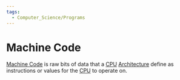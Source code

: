 ```yaml
---
tags:
  - Computer_Science/Programs
---
```

# Machine Code
[Machine Code](Machine%20Code.md) is raw bits of data that a [CPU](Computer-Science/Architecture/CPU/CPU.md) [Architecture](../Architecture/Architecture.md) define as instructions or values for the [CPU](Computer-Science/Architecture/CPU/CPU.md) to operate on.
